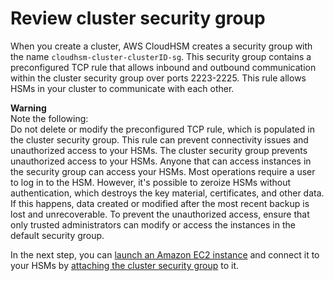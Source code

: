 # Review cluster security group<a name="configure-sg"></a>

 When you create a cluster, AWS CloudHSM creates a security group with the name `cloudhsm-cluster-clusterID-sg`\. This security group contains a preconfigured TCP rule that allows inbound and outbound communication within the cluster security group over ports 2223\-2225\. This rule allows HSMs in your cluster to communicate with each other\. 

**Warning**  
Note the following:  
 Do not delete or modify the preconfigured TCP rule, which is populated in the cluster security group\. This rule can prevent connectivity issues and unauthorized access to your HSMs\. 
 The cluster security group prevents unauthorized access to your HSMs\. Anyone that can access instances in the security group can access your HSMs\. Most operations require a user to log in to the HSM\. However, it's possible to zeroize HSMs without authentication, which destroys the key material, certificates, and other data\. If this happens, data created or modified after the most recent backup is lost and unrecoverable\. To prevent the unauthorized access, ensure that only trusted administrators can modify or access the instances in the default security group\. 

 In the next step, you can [launch an Amazon EC2 instance](launch-client-instance.md) and connect it to your HSMs by [attaching the cluster security group](configure-sg-client-instance.md) to it\.